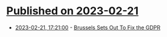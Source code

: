 # [Published on 2023-02-21](index.md)

* [2023-02-21, 17:21:00](https://tech.slashdot.org/story/23/02/21/1721241/brussels-sets-out-to-fix-the-gdpr?utm_source=rss1.0mainlinkanon&utm_medium=feed) - [Brussels Sets Out To Fix the GDPR ](https://tech.slashdot.org/story/23/02/21/1721241/brussels-sets-out-to-fix-the-gdpr?utm_source=rss1.0mainlinkanon&utm_medium=feed)
